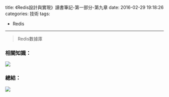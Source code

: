 title: 《Redis設計與實現》讀書筆記-第一部分-第九章
date: 2016-02-29 19:18:26
categories: 技術
tags: 
- Redis
---
> Redis數據庫 

<!--more-->

### 相關知識：
<img src="/images/Redis/2016-2-29.png"  />

### 總結：
<img src="/images/Redis/2016-02-29_0002.png"  />


